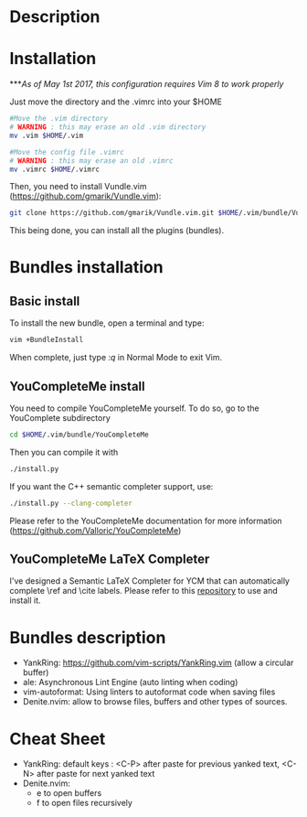 # Description

# Installation

****As of May 1st 2017, this configuration requires Vim 8 to work properly*

Just move the directory and the .vimrc into your $HOME

```bash
#Move the .vim directory
# WARNING : this may erase an old .vim directory
mv .vim $HOME/.vim

#Move the config file .vimrc
# WARNING : this may erase an old .vimrc 
mv .vimrc $HOME/.vimrc
```

Then, you need to install Vundle.vim (https://github.com/gmarik/Vundle.vim):

```bash
git clone https://github.com/gmarik/Vundle.vim.git $HOME/.vim/bundle/Vundle.vim
```

This being done, you can install all the plugins (bundles).

# Bundles installation

## Basic install

To install the new bundle, open a terminal and type:

```bash
vim +BundleInstall
```

When complete, just type *:q* in Normal Mode to exit Vim.

## YouCompleteMe install

You need to compile YouCompleteMe yourself. To do so, go to the YouComplete subdirectory

```bash
cd $HOME/.vim/bundle/YouCompleteMe
```

Then you can compile it with

```bash
./install.py
```

If you want the C++ semantic completer support, use:

```bash
./install.py --clang-completer
```

Please refer to the YouCompleteMe documentation for more information (https://github.com/Valloric/YouCompleteMe)

## YouCompleteMe LaTeX Completer

I've designed a Semantic LaTeX Completer for YCM that can automatically complete
\ref and \cite labels. Please refer to this [repository](https://github.com/Cocophotos/vim-ycm-latex-semantic-completer)
to use and install it.

# Bundles description

- YankRing: https://github.com/vim-scripts/YankRing.vim (allow a circular buffer)
- ale: Asynchronous Lint Engine (auto linting when coding)
- vim-autoformat: Using linters to autoformat code when saving files
- Denite.nvim: allow to browse files, buffers and other types of sources.

# Cheat Sheet 

- YankRing: default keys : \<C-P\> after paste for previous yanked text, \<C-N\> after paste for next yanked text
- Denite.nvim: 
    * <leader>e to open buffers
    * <leader>f to open files recursively
